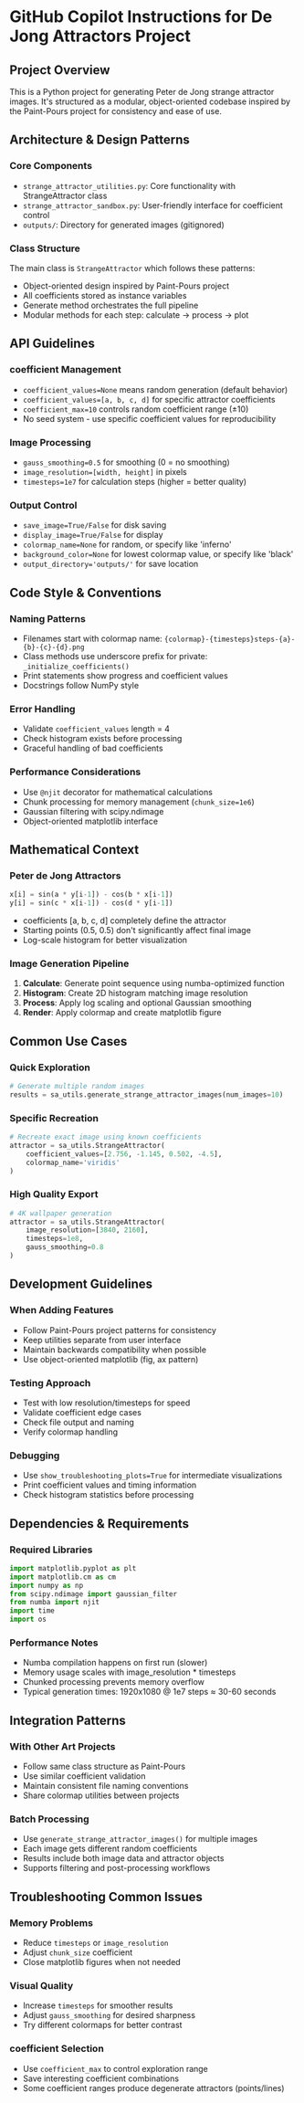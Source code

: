 # GitHub Copilot Instructions for De Jong Attractors Project

## Project Overview
This is a Python project for generating Peter de Jong strange attractor images. It's structured as a modular, object-oriented codebase inspired by the Paint-Pours project for consistency and ease of use.

## Architecture & Design Patterns

### Core Components
- `strange_attractor_utilities.py`: Core functionality with StrangeAttractor class
- `strange_attractor_sandbox.py`: User-friendly interface for coefficient control
- `outputs/`: Directory for generated images (gitignored)

### Class Structure
The main class is `StrangeAttractor` which follows these patterns:
- Object-oriented design inspired by Paint-Pours project
- All coefficients stored as instance variables
- Generate method orchestrates the full pipeline
- Modular methods for each step: calculate → process → plot

## API Guidelines

### coefficient Management
- `coefficient_values=None` means random generation (default behavior)
- `coefficient_values=[a, b, c, d]` for specific attractor coefficients
- `coefficient_max=10` controls random coefficient range (±10)
- No seed system - use specific coefficient values for reproducibility

### Image Processing
- `gauss_smoothing=0.5` for smoothing (0 = no smoothing)
- `image_resolution=[width, height]` in pixels
- `timesteps=1e7` for calculation steps (higher = better quality)

### Output Control
- `save_image=True/False` for disk saving
- `display_image=True/False` for display
- `colormap_name=None` for random, or specify like 'inferno'
- `background_color=None` for lowest colormap value, or specify like 'black'
- `output_directory='outputs/'` for save location

## Code Style & Conventions

### Naming Patterns
- Filenames start with colormap name: `{colormap}-{timesteps}steps-{a}-{b}-{c}-{d}.png`
- Class methods use underscore prefix for private: `_initialize_coefficients()`
- Print statements show progress and coefficient values
- Docstrings follow NumPy style

### Error Handling
- Validate `coefficient_values` length = 4
- Check histogram exists before processing
- Graceful handling of bad coefficients

### Performance Considerations
- Use `@njit` decorator for mathematical calculations
- Chunk processing for memory management (`chunk_size=1e6`)
- Gaussian filtering with scipy.ndimage
- Object-oriented matplotlib interface

## Mathematical Context

### Peter de Jong Attractors
```python
x[i] = sin(a * y[i-1]) - cos(b * x[i-1])
y[i] = sin(c * x[i-1]) - cos(d * y[i-1])
```
- coefficients [a, b, c, d] completely define the attractor
- Starting points (0.5, 0.5) don't significantly affect final image
- Log-scale histogram for better visualization

### Image Generation Pipeline
1. **Calculate**: Generate point sequence using numba-optimized function
2. **Histogram**: Create 2D histogram matching image resolution
3. **Process**: Apply log scaling and optional Gaussian smoothing
4. **Render**: Apply colormap and create matplotlib figure

## Common Use Cases

### Quick Exploration
```python
# Generate multiple random images
results = sa_utils.generate_strange_attractor_images(num_images=10)
```

### Specific Recreation
```python
# Recreate exact image using known coefficients
attractor = sa_utils.StrangeAttractor(
    coefficient_values=[2.756, -1.145, 0.502, -4.5],
    colormap_name='viridis'
)
```

### High Quality Export
```python
# 4K wallpaper generation
attractor = sa_utils.StrangeAttractor(
    image_resolution=[3840, 2160],
    timesteps=1e8,
    gauss_smoothing=0.8
)
```

## Development Guidelines

### When Adding Features
- Follow Paint-Pours project patterns for consistency
- Keep utilities separate from user interface
- Maintain backwards compatibility when possible
- Use object-oriented matplotlib (fig, ax pattern)

### Testing Approach
- Test with low resolution/timesteps for speed
- Validate coefficient edge cases
- Check file output and naming
- Verify colormap handling

### Debugging
- Use `show_troubleshooting_plots=True` for intermediate visualizations
- Print coefficient values and timing information
- Check histogram statistics before processing

## Dependencies & Requirements

### Required Libraries
```python
import matplotlib.pyplot as plt
import matplotlib.cm as cm
import numpy as np
from scipy.ndimage import gaussian_filter
from numba import njit
import time
import os
```

### Performance Notes
- Numba compilation happens on first run (slower)
- Memory usage scales with image_resolution * timesteps
- Chunked processing prevents memory overflow
- Typical generation times: 1920x1080 @ 1e7 steps ≈ 30-60 seconds

## Integration Patterns

### With Other Art Projects
- Follow same class structure as Paint-Pours
- Use similar coefficient validation
- Maintain consistent file naming conventions
- Share colormap utilities between projects

### Batch Processing
- Use `generate_strange_attractor_images()` for multiple images
- Each image gets different random coefficients
- Results include both image data and attractor objects
- Supports filtering and post-processing workflows

## Troubleshooting Common Issues

### Memory Problems
- Reduce `timesteps` or `image_resolution`
- Adjust `chunk_size` coefficient
- Close matplotlib figures when not needed

### Visual Quality
- Increase `timesteps` for smoother results
- Adjust `gauss_smoothing` for desired sharpness
- Try different colormaps for better contrast

### coefficient Selection
- Use `coefficient_max` to control exploration range
- Save interesting coefficient combinations
- Some coefficient ranges produce degenerate attractors (points/lines)